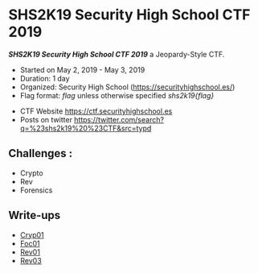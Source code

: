 # SHS2K19 Security High School CTF 2019

***SHS2K19 Security High School CTF 2019***  a Jeopardy-Style CTF.
* Started on May 2, 2019 - May 3, 2019
* Duration: 1 day
* Organized: Security High School (https://securityhighschool.es/)
* Flag format: *flag* unless otherwise specified *shs2k19{flag}*

- CTF Website https://ctf.securityhighschool.es
- Posts on twitter https://twitter.com/search?q=%23shs2k19%20%23CTF&src=typd

## Challenges :

* Crypto
* Rev
* Forensics

## Write-ups

* [Cryp01](https://github.com/1r0dm480/CTF-Wr1T3uPs/tree/master/shs2k19CTF/crypto/cryp01)
* [Foc01](https://github.com/1r0dm480/CTF-Wr1T3uPs/tree/master/shs2k19CTF/forense/foc01)
* [Rev01](https://github.com/1r0dm480/CTF-Wr1T3uPs/tree/master/shs2k19CTF/rev/rev01)
* [Rev03](https://github.com/1r0dm480/CTF-Wr1T3uPs/tree/master/shs2k19CTF/rev/rev03)
